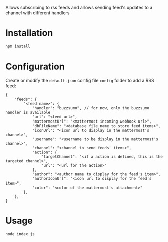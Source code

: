 Allows subscribing to rss feeds and allows sending feed's updates to a channel with different handlers

# Installation

```
npm install
```

# Configuration

Create or modify the `default.json` config file `config` folder to add a RSS feed:
```
{
    "feeds": {
        "<feed name>": {
            "handler": "buzzsumo", // for now, only the buzzsumo handler is available
            "url": "<feed url>",
            "mattermostUrl": "<mattermost incoming webhook url>",
            "dbFileName": "<database file name to store feed items>",
            "iconUrl": "<icon url to display in the mattermost's channel>",
            "username": "<username to be display in the mattermost's channel>",
            "channel": "<channel to send feeds' items>",
            "action": {
                "targetChannet": "<if a action is defined, this is the targeted channel>",
                "url": "<url for the action>"
            },
            "author": "<author name to display for the feed's item>",
            "authorIconUrl": "<icon url to display for the feed's item>",
            "color": "<color of the mattermost's attachment>"
        },
    },
}
```

# Usage

```
node index.js
```